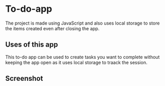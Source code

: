 # To-do-app
The project is made using JavaScript and also uses local storage to store the items created even after closing the app.

## Uses of this app
This to-do app can be used to create tasks you want to complete without keeping the app open as it uses local storage to traack the session.

## Screenshot

